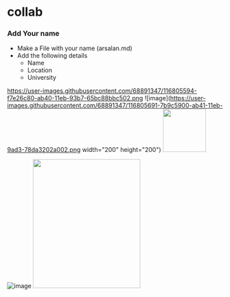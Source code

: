 # collab

### Add Your name

* Make a File with your name (arsalan.md)
* Add the following details
  * Name
  * Location
  * University
  
https://user-images.githubusercontent.com/68891347/116805594-f7e26c80-ab40-11eb-93b7-65bc88bbc502.png
![image](https://user-images.githubusercontent.com/68891347/116805691-7b9c5900-ab41-11eb-9ad3-78da3202a002.png width="200" height="200")
<img src="https://user-images.githubusercontent.com/68891347/116805691-7b9c5900-ab41-11eb-9ad3-78da3202a002.png" width="100" height="100">

![image](https://user-images.githubusercontent.com/68891347/116805837-7be92400-ab42-11eb-8c18-fac95d7fa4e3.png)
<img src="https://user-images.githubusercontent.com/68891347/116805837-7be92400-ab42-11eb-8c18-fac95d7fa4e3.png" width="250" height="300">
